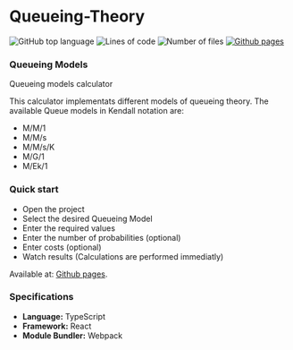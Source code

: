 # Queueing-Theory
![GitHub top language](https://img.shields.io/github/languages/top/PedroRangelP/Queueing-Theory)
![Lines of code](https://tokei.rs/b1/github/PedroRangelP/Queueing-Theory?category=code)
![Number of files](https://tokei.rs/b1/github/PedroRangelP/Queueing-Theory?category=files)
[![Github pages](https://img.shields.io/website-up-down-green-red/http/shields.io.svg)](https://pedrorangelp.github.io/Queueing-Theory/MM1)

### Queueing Models
Queueing models calculator

This calculator implementats different models of queueing theory. 
The available Queue models in Kendall notation are:

- M/M/1
- M/M/s
- M/M/s/K
- M/G/1
- M/Ek/1

### Quick start
- Open the project
- Select the desired Queueing Model
- Enter the required values
- Enter the number of probabilities (optional)
- Enter costs (optional)
- Watch results (Calculations are performed immediatly)

Available at: [Github pages](https://pedrorangelp.github.io/Queueing-Theory/).

### Specifications
- **Language:** TypeScript
- **Framework:** React
- **Module Bundler:** Webpack
